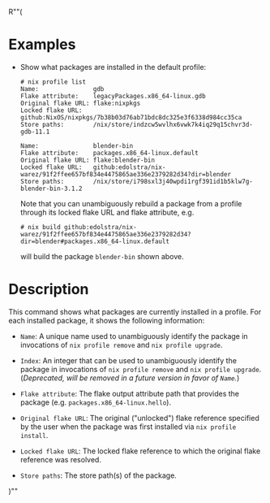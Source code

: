 R""(

# Examples

* Show what packages are installed in the default profile:

  ```console
  # nix profile list
  Name:               gdb
  Flake attribute:    legacyPackages.x86_64-linux.gdb
  Original flake URL: flake:nixpkgs
  Locked flake URL:   github:NixOS/nixpkgs/7b38b03d76ab71bdc8dc325e3f6338d984cc35ca
  Store paths:        /nix/store/indzcw5wvlhx6vwk7k4iq29q15chvr3d-gdb-11.1

  Name:               blender-bin
  Flake attribute:    packages.x86_64-linux.default
  Original flake URL: flake:blender-bin
  Locked flake URL:   github:edolstra/nix-warez/91f2ffee657bf834e4475865ae336e2379282d34?dir=blender
  Store paths:        /nix/store/i798sxl3j40wpdi1rgf391id1b5klw7g-blender-bin-3.1.2
  ```

  Note that you can unambiguously rebuild a package from a profile
  through its locked flake URL and flake attribute, e.g.

  ```console
  # nix build github:edolstra/nix-warez/91f2ffee657bf834e4475865ae336e2379282d34?dir=blender#packages.x86_64-linux.default
  ```

  will build the package `blender-bin` shown above.

# Description

This command shows what packages are currently installed in a
profile. For each installed package, it shows the following
information:

* `Name`: A unique name used to unambiguously identify the
  package in invocations of `nix profile remove` and `nix profile
  upgrade`.

* `Index`: An integer that can be used to unambiguously identify the
  package in invocations of `nix profile remove` and `nix profile upgrade`.
  (*Deprecated, will be removed in a future version in favor of `Name`.*)

* `Flake attribute`: The flake output attribute path that provides the
  package (e.g. `packages.x86_64-linux.hello`).

* `Original flake URL`: The original ("unlocked") flake reference
  specified by the user when the package was first installed via `nix
  profile install`.

* `Locked flake URL`: The locked flake reference to which the original
  flake reference was resolved.

* `Store paths`: The store path(s) of the package.

)""
